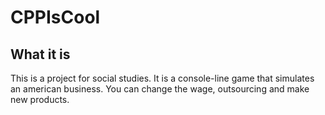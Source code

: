 # CPPIsCool
## What it is
This is a project for social studies. It is a console-line game that simulates an american business. You can change the wage, outsourcing and make new products.
